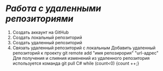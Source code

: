 # *Работа с удаленными репозиториями*
1. Создать аккаунт на GitHub
2. Создать локальный репозиторий
3. Создать удаленный репозиторий
4. Связать удаленный репозиторий с локальным
   Добавить удаленный репозиторий к проекту
   git remote add "имя репозирория" "url-адрес"
   Для получения и слияния изменений из удаленного репозитория используется команда
   git pull
   C#
   while (count<0)
   {count ++;}
